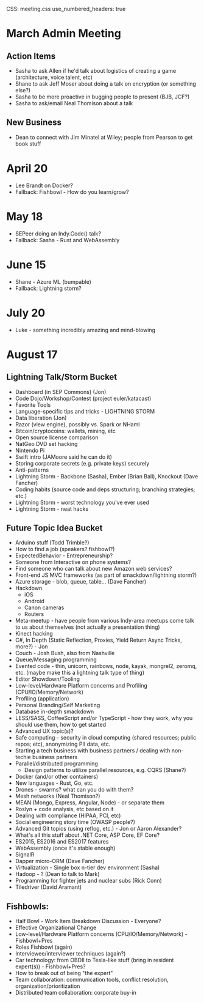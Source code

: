 CSS: meeting.css
use_numbered_headers: true

# March Admin Meeting

## Action Items
* Sasha to ask Allen if he'd talk about logistics of creating a game (architecture, voice talent, etc)
* Shane to ask Jeff Moser about doing a talk on encryption (or something else?)
* Sasha to be more proactive in bugging people to present (BJB, JCF?)
* Sasha to ask/email Neal Thomison about a talk

## New Business
* Dean to connect with Jim Minatel at Wiley; people from Pearson to get book stuff


# April 20
* Lee Brandt on Docker?
* Fallback: Fishbowl - How do you learn/grow?

# May 18
* SEPeer doing an Indy.Code() talk?
* Fallback: Sasha - Rust and WebAssembly

# June 15
* Shane - Azure ML (bumpable)
* Fallback: Lightning storm?

# July 20
* Luke - something incredibly amazing and mind-blowing

# August 17


## Lightning Talk/Storm Bucket
* Dashboard (in SEP Commons) (Jon)
* Code Dojo/Workshop/Contest (project euler/katacast)
* Favorite Tools
* Language-specific tips and tricks - LIGHTNING STORM
* Data liberation (Jon)
* Razor (view engine), possibly vs. Spark or NHaml
* Bitcoin/cryptocoins: wallets, mining, etc
* Open source license comparison
* NatGeo DVD set hacking
* Nintendo Pi
* Swift intro (JAMoore said he can do it)
* Storing corporate secrets (e.g. private keys) securely
* Anti-patterns
* Lightning Storm - Backbone (Sasha), Ember (Brian Ball), Knockout (Dave Fancher)
* Coding habits (source code and deps structuring; branching strategies; etc.)
* Lightning Storm - worst technology you've ever used
* Lightning Storm - neat hacks

## Future Topic Idea Bucket
* Arduino stuff (Todd Trimble?)
* How to find a job (speakers? fishbowl?)
* ExpectedBehavior - Entrepreneurship?
* Someone from Interactive on phone systems?
* Find someone who can talk about new Amazon web services?
* Front-end JS MVC frameworks (as part of smackdown/lightning storm?)
* Azure storage - blob, queue, table... (Dave Fancher)
* Hackdown
  * iOS
  * Android
  * Canon cameras
  * Routers
* Meta-meetup - have people from various Indy-area meetups come talk to us about themselves (not actually a presentation thing)
* Kinect hacking
* C#, In Depth (Static Reflection, Proxies, Yield Return Async Tricks, more?) - Jon
* Couch - Josh Bush, also from Nashville
* Queue/Messaging programming
* Evented code - thin, unicorn, rainbows, node, kayak, mongrel2, zeromq, etc. (maybe make this a lightning talk type of thing)
* Editor Showdown/Tooling
* Low-level/Hardware Platform concerns and Profiling (CPU/IO/Memory/Network)
* Profiling (application)
* Personal Branding/Self Marketing
* Database in-depth smackdown
* LESS/SASS, CoffeeScript and/or TypeScript - how they work, why you should use them, how to get started
* Advanced UX topic(s)?
* Safe computing - security in cloud computing (shared resources; public repos; etc), anonymizing PII data, etc.
* Starting a tech business with business partners / dealing with non-techie business partners
* Parallel/distributed programming
  * Design patterns to utilize parallel resources, e.g. CQRS (Shane?)
* Docker (and/or other containers)
* New languages - Rust, Go, etc.
* Drones - swarms? what can you do with them?
* Mesh networks (Neal Thomison?)
* MEAN (Mongo, Express, Angular, Node) - or separate them
* Roslyn + code analysis, etc based on it
* Dealing with compliance (HIPAA, PCI, etc)
* Social engineering story time (OWASP people?)
* Advanced Git topics (using reflog, etc.) - Jon or Aaron Alexander?
* What's all this stuff about .NET Core, ASP Core, EF Core?
* ES2015, ES2016 and ES2017 features
* WebAssembly (once it's stable enough)
* SignalR
* Dapper micro-ORM (Dave Fancher)
* Virtualization - Single box n-tier dev environment (Sasha)
* Hadoop - ? (Dean to talk to Mark)
* Programming for fighter jets and nuclear subs (Rick Conn)
* Tiledriver (David Aramant)

## Fishbowls:
* Half Bowl - Work Item Breakdown Discussion - Everyone?
* Effective Organizational Change
* Low-level/Hardware Platform concerns (CPU/IO/Memory/Network) - Fishbowl+Pres
* Roles Fishbowl (again)
* Interviewee/interviewer techniques (again?)
* Car technology: from OBDII to Tesla-like stuff (bring in resident expert(s)) - Fishbowl+Pres?
* How to break out of being "the expert"
* Team collaboration: communication tools, conflict resolution, organization/prioritization
* Distributed team collaboration: corporate buy-in
